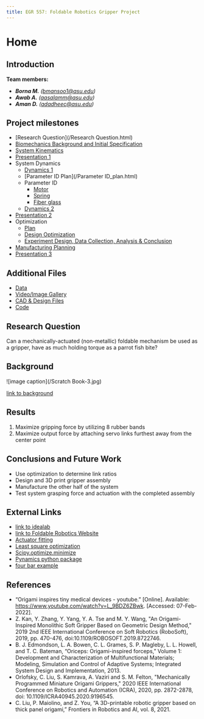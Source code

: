 ```yaml
---
title: EGR 557: Foldable Robotics Gripper Project
---
```


# Home

## Introduction

**Team members:**
* **_Borna M._** _(bmansoo1@asu.edu)_
* **_Awab A._** _(aasalamm@asu.edu)_
* **_Aman D._** _(adadheec@asu.edu)_

## Project milestones
* [Research Question](/Research Question.html)
* [Biomechanics Background and Initial Specification](/Biomechanics.html)
* [System Kinematics](/UpdatedSystemKinematics.html)
* [Presentation 1](/Presentation_1.mp4)
* System Dynamics
    * [Dynamics 1](/Dynamics1.html)
    * [Parameter ID Plan](/Parameter ID_plan.html)
    * Parameter ID
         * [Motor](/motor_id.html) 
         * [Spring](/spring_id.html)
         * [Fiber glass](/fiberglass_id.html)
    * [Dynamics 2](/DynamicsII_2.html)
* [Presentation 2](/recording.mp4)
* Optimization
    * [Plan](/optimization_plan.html)
    * [Design Optimization](/optimization.html)
    * [Experiment Design, Data Collection, Analysis & Conclusion](/optimization_report.html)
* [Manufacturing Planning](/Design&ManufacturingWorkflow.html)
* [Presentation 3](/Finalpresentation.mp4)

## Additional Files
* [Data](/data.zip)
* [Video/Image Gallery](/Gallery/Gallery.md)
* [CAD & Design Files](/CAD/Cad.md)
* [Code](/finalcode.html)

## Research Question

Can a mechanically-actuated (non-metallic) foldable mechanism be used as a gripper, have as much holding torque as a parrot fish bite?

## Background

![image caption](/Scratch Book-3.jpg)

[link to background](/background.md)

## Results

1. Maximize gripping force by utilizing 8 rubber bands
2. Maximize output force by attaching servo links furthest away from the center point

## Conclusions and Future Work

* Use optimization to determine link ratios
* Design and 3D print gripper assembly
* Manufacture the other half of the system
* Test system grasping force and actuation with the completed assembly

## External Links

* [link to idealab](https://idealab.asu.edu)
* [link to Foldable Robotics Website](https://foldable-robotics.github.io/)
* [Actuator fitting](https://foldable-robotics.github.io/modules/validation/actuator-fitting/)
* [Least square optimization](https://foldable-robotics.github.io/modules/optimization/generated/01-least-squares-optimization/)
* [Scipy.optimize.minimize](https://docs.scipy.org/doc/scipy/reference/generated/scipy.optimize.minimize.html)
* [Pynamics python package](https://pypi.org/project/pynamics/)
* [four bar example](https://github.com/idealabasu/code_pynamics/blob/master/python/pynamics_examples/four_bar2.py)


## References

* “Origami inspires tiny medical devices - youtube.” [Online]. Available: https://www.youtube.com/watch?v=L_9BDZ6ZBwk. [Accessed: 07-Feb-2022].
* Z. Kan, Y. Zhang, Y. Yang, Y. A. Tse and M. Y. Wang, "An Origami-Inspired Monolithic Soft Gripper Based on Geometric Design Method," 2019 2nd IEEE International Conference on Soft Robotics (RoboSoft), 2019, pp. 470-476, doi:10.1109/ROBOSOFT.2019.8722746.
* B. J. Edmondson, L. A. Bowen, C. L. Grames, S. P. Magleby, L. L. Howell, and T. C. Bateman, “Oriceps: Origami-inspired forceps,” Volume 1: Development and Characterization of Multifunctional Materials; Modeling, Simulation and Control of Adaptive Systems; Integrated System Design and Implementation, 2013.
* Orlofsky, C. Liu, S. Kamrava, A. Vaziri and S. M. Felton, "Mechanically Programmed Miniature Origami Grippers," 2020 IEEE International Conference on Robotics and Automation (ICRA), 2020, pp. 2872-2878, doi: 10.1109/ICRA40945.2020.9196545.
* C. Liu, P. Maiolino, and Z. You, “A 3D-printable robotic gripper based on thick panel origami,” Frontiers in Robotics and AI, vol. 8, 2021.

